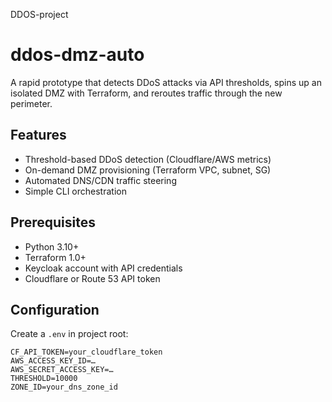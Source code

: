 
DDOS-project

# ddos-dmz-auto

A rapid prototype that detects DDoS attacks via API thresholds, spins up an isolated DMZ with Terraform, and reroutes traffic through the new perimeter.

## Features

- Threshold-based DDoS detection (Cloudflare/AWS metrics)  
- On-demand DMZ provisioning (Terraform VPC, subnet, SG)  
- Automated DNS/CDN traffic steering  
- Simple CLI orchestration

## Prerequisites

- Python 3.10+  
- Terraform 1.0+  
- Keycloak account with API credentials  
- Cloudflare or Route 53 API token

## Configuration

Create a `.env` in project root:
```dotenv
CF_API_TOKEN=your_cloudflare_token
AWS_ACCESS_KEY_ID=…
AWS_SECRET_ACCESS_KEY=…
THRESHOLD=10000
ZONE_ID=your_dns_zone_id
